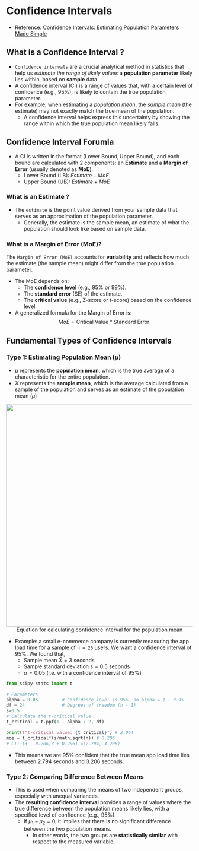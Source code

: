 # Confidence Intervals

- Reference: [Confidence Intervals: Estimating Population Parameters Made Simple](https://medium.com/@sahn1998/confidence-intervals-estimating-population-parameters-with-precision-ee8f7fdfbecf)

## What is a Confidence Interval ?

- `Confidence intervals` are a crucial analytical method in statistics that help us _estimate the range of likely values_ a **population parameter** likely lies within, based on **sample** data.
- A confidence interval (CI) is a range of values that, with a certain level of confidence (e.g., 95%), is likely to contain the true population parameter.
- For example, when estimating a _population mean_, the _sample mean_ (the estimate) may not exactly match the true mean of the population.
  - A confidence interval helps express this uncertainty by showing the range within which the true population mean likely falls.

## Confidence Interval Forumla

- A CI is written in the format $(\text{Lower Bound}, \text{Upper Bound})$, and each bound are calculated with 2 components: an **Estimate** and a **Margin of Error** (usually denoted as **MoE**).
  - Lower Bound (LB): $Estimate − MoE$
  - Upper Bound (UB): $Estimate + MoE$

### What is an Estimate ?

- The `estimate` is the point value derived from your sample data that serves as an approximation of the population parameter.
  - Generally, the estimate is the sample mean, an estimate of what the population should look like based on sample data.

### What is a Margin of Error (MoE)?

The `Margin of Error (MoE)` accounts for **variability** and reflects how much the estimate (the sample mean) might differ from the true population parameter.

- The MoE depends on:
  - The **confidence level** (e.g., 95% or 99%).
  - The **standard error** (SE) of the estimate.
  - The **critical value** (e.g., Z-score or t-score) based on the confidence level.
- A generalized formula for the Margin of Error is:
  $$MoE=\text{Critical Value}*\text{Standard Error}$$

## Fundamental Types of Confidence Intervals

### Type 1: Estimating Population Mean ($\mu$)

- $\mu$ represents the **population mean**, which is the true average of a characteristic for the entire population.
- $\bar{X}$ represents the **sample mean**, which is the average calculated from a sample of the population and serves as an estimate of the population mean ($\mu$)

<p align="center"><img src="../assets/img/ci_population_mean_formula.png" width=600><br>Equation for calculating confidence interval for the population mean</p>

- Example: a small e-commerce company is currently measuring the app load time for a sample of `n = 25` users. We want a confidence interval of 95%. We found that,
  - Sample mean $\bar{X}=3$ seconds
  - Sample standard deviation $s = 0.5$ seconds
  - $\alpha=0.05$ (i.e. with a confidence interval of 95%)

```Python
from scipy.stats import t

# Parameters
alpha = 0.05         # Confidence level is 95%, so alpha = 1 - 0.95
df = 24              # Degrees of freedom (n - 1)
s=0.5
# Calculate the t-critical value
t_critical = t.ppf(1 - alpha / 2, df)

print(f"t-critical value: {t_critical}") # 2.064
moe = t_critical*(s/math.sqrt(n)) # 0.206
# CI: (3 - 0.206,3 + 0.206) =(2.794, 3.206)
```

- This means we are 95% confident that the true mean app load time lies between 2.794 seconds and 3.206 seconds.

### Type 2: Comparing Difference Between Means

- This is used when comparing the means of two independent groups, especially with unequal variances.
- The **resulting confidence interval** provides a range of values where the true difference between the population means likely lies, with a specified level of confidence (e.g., 95%).
  - If $\mu_1 − \mu_2 = 0$, it implies that there is no significant difference between the two population means.
    - In other words, the two groups are **statistically similar** with respect to the measured variable.
